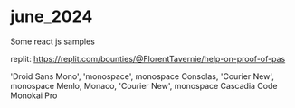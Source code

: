 # june_2024
Some react js samples



replit: https://replit.com/bounties/@FlorentTavernie/help-on-proof-of-pas

'Droid Sans Mono', 'monospace', monospace
Consolas, 'Courier New', monospace
Menlo, Monaco, 'Courier New', monospace
Cascadia Code
Monokai Pro